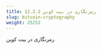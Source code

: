 ```yaml
---
title: 12.2.2 رمزنگاری در بیت کوین
slug: bitcoin-cryptography
weight: 25252
---
```

رمزنگاری در بیت کوین